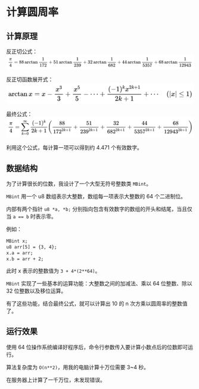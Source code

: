 # 计算圆周率

## 计算原理

反正切公式：
![反正切公式](hw0_calculate_pi/pic/0.png)

反正切函数展开式：
![展开式](hw0_calculate_pi/pic/1.png)

最终公式：
![最终公式](hw0_calculate_pi/pic/2.png)

利用这个公式，每计算一项可以得到约 4.471 个有效数字。

## 数据结构

为了计算很长的位数，我设计了一个大型无符号整数类 ```MBint```。

```MBint``` 用一个 u8 数组表示大整数，数组每一项表示大整数的 64 个二进制位。

内部有两个指针 ```u8 *a, *b;``` 分别指向包含有效数字的数组的开头和结尾，当且仅当 ```a == b``` 时表示零。

例如：
```
MBint x;
u8 arr[5] = {3, 4};
x.a = arr;
x.b = arr + 2;
```
此时 x 表示的整数值为 ```3 + 4*(2**64)```。

```MBint``` 实现了一些基本的运算功能：大整数之间的加减法、乘以 64 位整数、除以 32 位整数以及移位运算。

有了这些功能，结合最终公式，就可以计算出 10 的 n 次方乘以圆周率的整数值了。

## 运行效果

使用 64 位操作系统编译好程序后，命令行参数传入要计算小数点后的位数即可运行。

算法复杂度为 ```O(n**2)```，用我的电脑计算十万位需要 3~4 秒。

在服务器上计算了一千万位，未发现错误。
